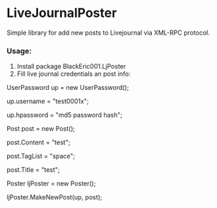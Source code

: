 # LiveJournalPoster
Simple library for add new posts to Livejournal via XML-RPC protocol.

### Usage: 

1. Install package BlackEric001.LjPoster
2. Fill live journal credentials an post info:

UserPassword up = new UserPassword();

up.username = "test0001x";

up.hpassword = "md5 password hash";

Post post = new Post();

post.Content = "test";

post.TagList = "space";

post.Title = "test";

Poster ljPoster = new Poster();

ljPoster.MakeNewPost(up, post);


